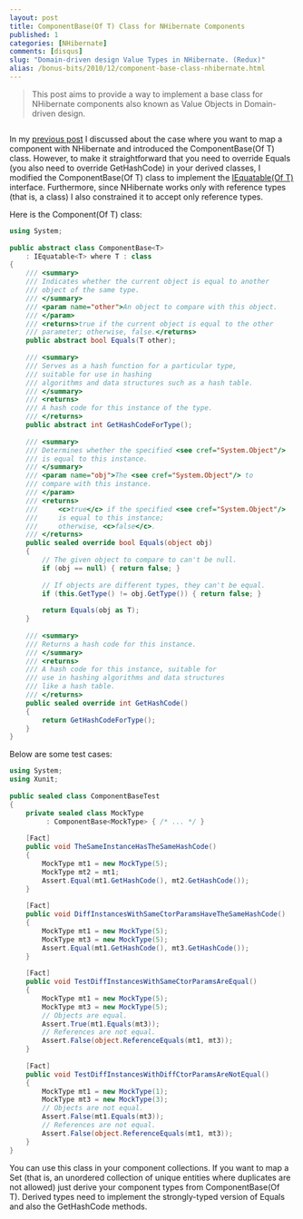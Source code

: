 ```yaml
---
layout: post
title: ComponentBase(Of T) Class for NHibernate Components
published: 1
categories: [NHibernate]
comments: [disqus]
slug: "Domain-driven design Value Types in NHibernate. (Redux)"
alias: /bonus-bits/2010/12/component-base-class-nhibernate.html
---
```

<blockquote>
<p>This post aims to provide a way to implement a base class for NHibernate components also known as Value Objects in Domain-driven design.</p>
</blockquote>
<p><img src="http://farm9.staticflickr.com/8494/8398555268_0491f387b3_o.png" alt="" /></p>
<p>In my <a href="http://www.nikosbaxevanis.com/bonus-bits/2010/12/component-collections-in-nhibernate.html" target="_blank" title="Component Collections in NHibernate.">previous post</a> I discussed about the case where you want to map a component with NHibernate and introduced the ComponentBase(Of T) class. However, to make it&#0160;straightforward&#0160;that you need to override Equals (you also need to override GetHashCode) in your derived classes, I modified the ComponentBase(Of T) class to implement the <a href="http://msdn.microsoft.com/en-us/library/ms131187.aspx" target="_blank" title="Defines a generalized method that a value type or class implements to create a type-specific method for determining equality of instances.">IEquatable(Of T)</a> interface.&#0160;Furthermore, since NHibernate works only with reference types (that is, a class) I also constrained it to accept only reference types.</p>
<p>Here is the Component(Of T) class:</p>

```c#
using System;
 
public abstract class ComponentBase<T> 
    : IEquatable<T> where T : class 
{
    /// <summary>
    /// Indicates whether the current object is equal to another
    /// object of the same type.
    /// </summary>
    /// <param name="other">An object to compare with this object.
    /// </param>
    /// <returns>true if the current object is equal to the other
    /// parameter; otherwise, false.</returns>
    public abstract bool Equals(T other);
 
    /// <summary>
    /// Serves as a hash function for a particular type,
    /// suitable for use in hashing
    /// algorithms and data structures such as a hash table.
    /// </summary>
    /// <returns>
    /// A hash code for this instance of the type.
    /// </returns>
    public abstract int GetHashCodeForType();
 
    /// <summary>
    /// Determines whether the specified <see cref="System.Object"/>
    /// is equal to this instance.
    /// </summary>
    /// <param name="obj">The <see cref="System.Object"/> to
    /// compare with this instance.
    /// </param>
    /// <returns>
    ///     <c>true</c> if the specified <see cref="System.Object"/>
    ///     is equal to this instance;
    ///     otherwise, <c>false</c>.
    /// </returns>
    public sealed override bool Equals(object obj)
    {
        // The given object to compare to can't be null.
        if (obj == null) { return false; }
 
        // If objects are different types, they can't be equal.
        if (this.GetType() != obj.GetType()) { return false; }
 
        return Equals(obj as T);
    }
 
    /// <summary>
    /// Returns a hash code for this instance.
    /// </summary>
    /// <returns>
    /// A hash code for this instance, suitable for
    /// use in hashing algorithms and data structures
    /// like a hash table.
    /// </returns>
    public sealed override int GetHashCode()
    {
        return GetHashCodeForType();
    }
}
```

Below are some test cases:

```c#
using System;
using Xunit;
 
public sealed class ComponentBaseTest
{
    private sealed class MockType 
         : ComponentBase<MockType> { /* ... */ }
 
    [Fact]
    public void TheSameInstanceHasTheSameHashCode()
    {
        MockType mt1 = new MockType(5);
        MockType mt2 = mt1;
        Assert.Equal(mt1.GetHashCode(), mt2.GetHashCode());
    }
 
    [Fact]
    public void DiffInstancesWithSameCtorParamsHaveTheSameHashCode()
    {
        MockType mt1 = new MockType(5);
        MockType mt3 = new MockType(5);
        Assert.Equal(mt1.GetHashCode(), mt3.GetHashCode());
    }
 
    [Fact]
    public void TestDiffInstancesWithSameCtorParamsAreEqual()
    {
        MockType mt1 = new MockType(5);
        MockType mt3 = new MockType(5);
        // Objects are equal.
        Assert.True(mt1.Equals(mt3));
        // References are not equal.
        Assert.False(object.ReferenceEquals(mt1, mt3));
    }
 
    [Fact]
    public void TestDiffInstancesWithDiffCtorParamsAreNotEqual()
    {
        MockType mt1 = new MockType(1);
        MockType mt3 = new MockType(3);
        // Objects are not equal.
        Assert.False(mt1.Equals(mt3));
        // References are not equal.
        Assert.False(object.ReferenceEquals(mt1, mt3));
    }
}
```

<p>You can use this class in your component collections. If you want to map a Set (that is, an unordered collection of unique entities where duplicates are not allowed)&#0160;just derive your component types from ComponentBase(Of T).&#0160;Derived types need to implement the&#0160;strongly-typed version of Equals and also the GetHashCode methods.</p>

